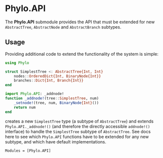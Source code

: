 # Phylo.API

The **Phylo.API** submodule provides the API that must be extended
for new `AbstractTree`, `AbstractNode` and `AbstractBranch` subtypes.

## Usage

Providing additional code to extend the functionality of the system is simple:

```julia
using Phylo

struct SimplestTree <: AbstractTree{Int, Int}
    nodes::OrderedDict{Int, BinaryNode{Int}}
    branches::Dict{Int, Branch{Int}}
end

import Phylo.API: _addnode!
function _addnode!(tree::SimplestTree, num)
    _setnode!(tree, num, BinaryNode{Int}())
    return num
end
```

creates a new `SimplestTree` type (a subtype of `AbstractTree`) and
extends `Phylo.API._addnode!()` (and therefore the directly accessible
`addnode!()` interface) to handle the `SimplestTree` subtype of
`AbstractTree`. See docs here to see which `Phylo.API` functions have
to be extended for any new subtype, and which have default
implementations.

```@autodocs
Modules = [Phylo.API]
```

```@index
```
